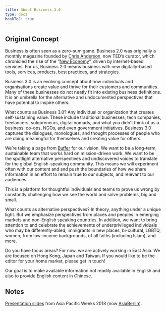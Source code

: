 ```yaml
---
title: About Business 3.0
type: docs
bookToC: true
---
```


## Original Concept

Business is often seen as a zero-sum game. Business 2.0 was originally a monthly magazine founded by [Chris Anderson](https://en.wikipedia.org/wiki/Chris_Anderson_(TED)), now TED’s curator, which chronicled the rise of the “[New Economy](https://en.wikipedia.org/wiki/New_Economy)“, driven by internet-based services. For us, Business 2.0 means business with new digitally-based tools, services, products, best practices, and strategies.

Business 3.0 is an evolving concept about how individuals and organisations create value and thrive for their customers and communities. Many of these businesses do not neatly fit into existing business definitions. It is an umbrella for the alternative and undocumented perspectives that have potential to inspire others.

What counts as Business 3.0? Any individual or organization that creates self-sustaining value. These include traditional businesses, tech companies, freelancers, solopreneurs, digital nomads, and what you didn’t think of as a business: co-ops, NGOs, and even government initiatives. Business 3.0 captures the dialogues, monologues, and thought processes of people who are doing meaningful for themselves and creating value for others.

We’re taking a page from [Buffer](https://open.buffer.com/) for our vision. We want to be a long-term, sustainable team that works hard on mission-driven work. We want to be the spotlight alternative perspectives and undiscovered voices to translate for the global English-speaking community. This means we will experiment often with our content and and push the boundaries of how we share information in an effort to remain true to our subjects, and relevant to our audiences.

This is a platform for thoughtful individuals and teams to prove us wrong by constantly challenging how we see the world and solve problems, big and small.

What counts as alternative perspectives? In theory, anything under a unique light. But we emphasize perspectives from places and peoples in emerging markets and non-English speaking countries. In addition, we want to bring attention to and celebrate the achievements of underprivileged individuals who may be differently-abled, immigrants in new places, bi-cultural, LGBTQ, women, from low-income backgrounds, of all faiths (including Islam), and more.

Do you have focus areas? For now, we are actively working in East Asia. We are focused on Hong Kong, Japan and Taiwan. If you would like to be the editor for your home market, please get in touch!

Our goal is to make available information not readily available in English and also to provide English content in Chinese.

## Notes

[Presentation slides](https://www.slideshare.net/AthenaLam/curating-business-upgrades-and-product-innovations-from-east-asia?ref=https://b3p0.org/about-business-3-0/) from Asia Pacific Weeks 2018 (now [AsiaBerlin](https://asia.berlin)).
